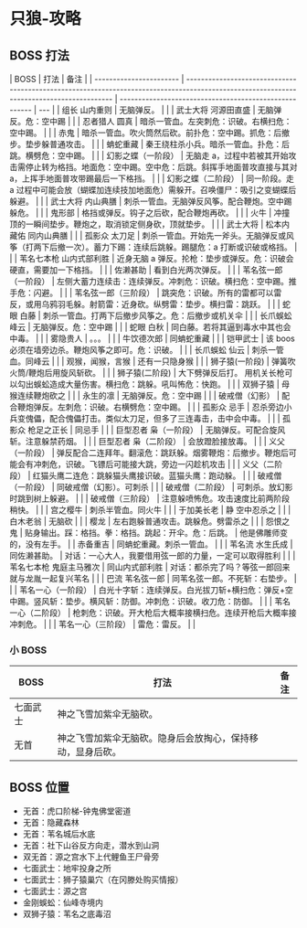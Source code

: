 # 只狼-攻略

## BOSS 打法

| BOSS                    | 打法                                                                                                                                     | 备注                                                   |
| ----------------------- | ---------------------------------------------------------------------------------------------------------------------------------------- | ------------------------------------------------------ | --- |
| 组长 山内重则           | 无脑弹反。                                                                                                                               |                                                        |
| 武士大将 河源田直盛     | 无脑弹反。危：空中踢                                                                                                                     |                                                        |
| 忍者猎人 圆真           | 暗杀一管血。左突刺危：识破。右横扫危：空中踢。                                                                                           |                                                        |
| 赤鬼                    | 暗杀一管血。吹火筒然后砍。前扑危：空中踢。抓危：后撤步。垫步躲普通攻击。                                                                 |                                                        |
| 蚺蛇重藏                | 秦王绕柱杀小兵。暗杀一管血。扑危：后跳。横劈危：空中踢。                                                                                 |                                                        |
| 幻影之蝶（一阶段）      | 无脑走 a，过程中若被其开始攻击需停止转为格挡。地面危：空中踢。空中危：后跳。斜挥手地面普攻直接与其对 a，上挥手地面普攻带踢最后一下格挡。 |                                                        |
| 幻影之蝶（二阶段）      | 同一阶段。走 a 过程中可能会放（蝴蝶加连续技加地面危）需躲开。召唤僵尸：吸引之变蝴蝶后躲避。                                              |                                                        |
| 武士大将 内山典膳       | 刺杀一管血。无脑弹反风筝。配合鞭炮。空中踢躲危。                                                                                         |                                                        |
| 鬼形部                  | 格挡或弹反。钩子之后砍，配合鞭炮再砍。                                                                                                   |                                                        |
| 火牛                    | 冲撞顶的一瞬间垫步。鞭炮之，取消锁定侧身砍，顶就垫步。                                                                                   |                                                        |
| 武士大将                | 松本内藏佑 同内山典膳                                                                                                                    |                                                        |
| 孤影众 太刀足           | 刺杀一管血。开始先一斧头。无脑弹反或风筝（打两下后撤一次）。蓄力下踢：连续后跳躲。踢腿危：a 打断或识破或格挡。                           |                                                        |
| 苇名七本枪 山内式部利胜 | 近身无脑 a 弹反。抡枪：垫步或弹反。危：识破会硬直，需要加一下格挡。                                                                      |                                                        |
| 佐濑甚助                | 看到白光两次弹反。                                                                                                                       |                                                        |
| 苇名弦一郎（一阶段）    | 左侧大蓄力连续击：连续弹反。冲刺危：识破。横扫危：空中踢。推手危：闪避。                                                                 |                                                        |
| 苇名弦一郎（三阶段）    | 跳突危：识破。所有的雷都可以雷反，或用乌鸦羽毛躲。射箭雷：近身砍。纵劈雷：垫步。横扫雷：跳跃。                                           |                                                        |
| 蛇眼 白藤               | 刺杀一管血。打两下后撤步风筝之。危：后撤步或机关伞                                                                                       |                                                        |
| 长爪蜈蚣 峰云           | 无脑弹反。危：空中踢                                                                                                                     |                                                        |
| 蛇眼 白秋               | 同白藤。若将其逼到毒水中其也会中毒。                                                                                                     |                                                        |
| 雾隐贵人                | 。。。                                                                                                                                   |                                                        |
| 牛饮德次郎              | 同蚺蛇重藏                                                                                                                               |                                                        |
| 铠甲武士                | 该 boos 必须在墙旁边杀。鞭炮风筝之即可。危：识破。                                                                                       |                                                        |
| 长爪蜈蚣 仙云           | 刺杀一管血。同峰云                                                                                                                       |                                                        |
| 观猴，闻猴，言猴        | 还有一只隐身猴                                                                                                                           |                                                        |
| 狮子猿(一阶段)          | 弹簧吹火筒/鞭炮后用旋风斩砍。                                                                                                                 |                                                        |
| 狮子猿(二阶段)          | 大下劈弹反后打。 用机关长枪可以勾出蜈蚣造成大量伤害。横扫危：跳躲。吼叫怖危：快跑。                                                      |                                                        |
| 双狮子猿                | 母猴连续鞭炮砍之                                                                                                                         |                                                        |
| 永生的凛                | 无脑弹反。危：空中踢                                                                                                                     |                                                        |
| 破戒僧（幻影）          | 配合鞭炮弹反。左刺危：识破。右横劈危：空中踢。                                                                                           |                                                        |
| 孤影众 忌手             | 忍杀旁边小兵变傀儡，配合傀儡打击。类似太刀足，但多了三连毒击，击中会中毒。                                                               |                                                        |
| 孤影众 枪足之正长       | 同忌手                                                                                                                                   |                                                        |
| 巨型忍者 枭（一阶段）   | 无脑弹反。可配合旋风斩。注意躲禁药烟。                                                                                                   |                                                        |
| 巨型忍者 枭（二阶段）   | 会放蹬脸接放毒。                                                                                                                         |                                                        |
| 义父（一阶段）          | 弹反配合二连拜年。翻滚危：跳跃躲。烟雾鞭炮：后撤步。鞭炮后可能会有冲刺危，识破。飞镖后可能接大跳，旁边一闪趁机攻击                       |                                                        |
| 义父（二阶段）          | 红猫头鹰二连危：跳躲猫头鹰接识破。蓝猫头鹰：跑动躲。                                                                                     |                                                        |
| 破戒僧（一阶段）        | 同破戒僧（幻影）。可刺杀                                                                                                                 |                                                        |
| 破戒僧（二阶段）        | 可刺杀。放幻影时跳到树上躲避。                                                                                                           |                                                        |
| 破戒僧（三阶段）        | 注意躲喷怖危。攻击速度比前两阶段稍快。                                                                                                   |                                                        |
| 宫之樱牛                | 刺杀半管血。同火牛                                                                                                                       |                                                        |
| 于加美长老              | 静 空中忍杀之                                                                                                                            |                                                        |
| 白木老翁                | 无脑砍                                                                                                                                   |                                                        |
| 樱龙                    | 左右跑躲普通攻击。跳躲危。劈雷杀之                                                                                                       |                                                        |
| 怨恨之鬼                | 贴身输出。踩：格挡。拳：格挡。跳起：开伞。危：后跳。                                                                                     | 他是佛雕师变的，没有左手。                             |
| 赤备重吉                | 同蚺蛇重藏。刺杀一管血。                                                                                                                 |                                                        |
| 苇名流 水生氏成         | 同佐濑甚助。                                                                                                                             | 对话：一心大人，我要借用弦一郎的力量，一定可以取得胜利 |     |
| 苇名七本枪 鬼庭主马雅次 | 同山内式部利胜                                                                                                                           | 对话：都杀完了吗？等弦一郎回来就与龙胤一起复兴苇名     |     |
| 巴流 苇名弦一郎         | 同苇名弦一郎。不死斩：右垫步。                                                                                                           |                                                        |
| 苇名一心（一阶段）      | 白光十字斩：连续弹反。白光拔刀斩+横扫危：弹反+空中踢。竖风斩：垫步。横风斩：防御。冲刺危：识破。收刀危：防御。                           |                                                        |
| 苇名一心（二阶段）      | 枪刺危：识破。开大枪后大概率接横扫危。连续开枪后大概率接冲刺危。                                                                         |                                                        |
| 苇名一心（三阶段）      | 雷危：雷反。                                                                                                                             |                                                        |

### 小 BOSS

| BOSS     | 打法                                                       | 备注 |
| -------- | ---------------------------------------------------------- | ---- |
| 七面武士 | 神之飞雪加紫伞无脑砍。                                     |      |
| 无首     | 神之飞雪加紫伞无脑砍。隐身后会放掏心，保持移动，显身后砍。 |      |

## BOSS 位置

- 无首：虎口阶梯-钟鬼佛堂密道
- 无首：隐藏森林
- 无首：苇名城后水底
- 无首：社下山谷反方向走，潜水到山洞
- 双无首：源之宫水下上代鲤鱼王尸骨旁
- 七面武士：地牢投身之所
- 七面武士：狮子猿巢穴（在冈滕处购买情报）
- 七面武士：源之宫
- 金刚蜈蚣：仙峰寺境内
- 双狮子猿：苇名之底毒沼
